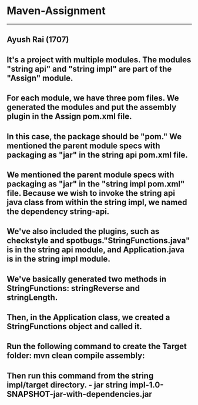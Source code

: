 # Maven-Assignment ##
------------------------------------------------
Ayush Rai (1707)
----------------------------------------------------------------------------


## It's a project with multiple modules. The modules "string api" and "string impl" are part of the "Assign" module. 

## For each module, we have three pom files. We generated the modules and put the assembly plugin in the Assign pom.xml file. 

## In this case, the package should be "pom." We mentioned the parent module specs with packaging as "jar" in the string api pom.xml file. 

## We mentioned the parent module specs with packaging as "jar" in the "string impl pom.xml" file. Because we wish to invoke the string api java class from within the string impl, we named the dependency string-api. 

## We've also included the plugins, such as checkstyle and spotbugs."StringFunctions.java" is in the string api module, and Application.java is in the string impl module.

## We've basically generated two methods in StringFunctions: stringReverse and stringLength.

## Then, in the Application class, we created a StringFunctions object and called it.

## Run the following command to create the Target folder: mvn clean compile assembly:

## Then run this command from the string impl/target directory. - jar string impl-1.0-SNAPSHOT-jar-with-dependencies.jar



